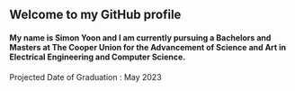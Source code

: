 ## Welcome to my GitHub profile 

#### My name is Simon Yoon and I am currently pursuing a Bachelors and Masters at The Cooper Union for the Advancement of Science and Art in Electrical Engineering and Computer Science. 

Projected Date of Graduation : May 2023 
